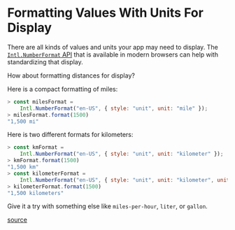 # Formatting Values With Units For Display

There are all kinds of values and units your app may need to display. The
[`Intl.NumberFormat`
API](https://developer.mozilla.org/en-US/docs/Web/JavaScript/Reference/Global_Objects/NumberFormat)
that is available in modern browsers can help with standardizing that display.

How about formatting distances for display?

Here is a compact formatting of miles:

```javascript
> const milesFormat =
    Intl.NumberFormat("en-US", { style: "unit", unit: "mile" });
> milesFormat.format(1500)
"1,500 mi"
```

Here is two different formats for kilometers:

```javascript
> const kmFormat =
    Intl.NumberFormat("en-US", { style: "unit", unit: "kilometer" });
> kmFormat.format(1500)
"1,500 km"
> const kilometerFormat =
    Intl.NumberFormat("en-US", { style: "unit", unit: "kilometer", unitDisplay: "long" })
> kilometerFormat.format(1500)
"1,500 kilometers"
```

Give it a try with something else like `miles-per-hour`, `liter`, or `gallon`.

[source](https://twitter.com/jamesreggio/status/1196574375916400640?s=21)

